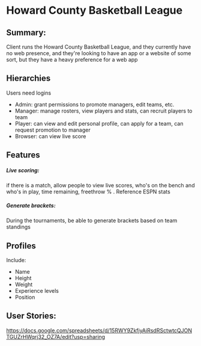 # Howard County Basketball League

## Summary:

Client runs the Howard County Basketball League, and they currently have no web presence, and they're looking to have an app or a website of some sort, but they have a heavy preference for a web app

## Hierarchies
Users need logins
- Admin: grant permissions to promote managers, edit teams, etc.
- Manager: manage rosters, view players and stats, can recruit players to team
- Player: can view and edit personal profile, can apply for a team, can request promotion to manager 
- Browser: can view live score

## Features
##### **Live scoring**:
if there is a match, allow people to view live scores, who's on the bench and who's in play, time remaining, freethrow % . Reference ESPN stats

##### **Generate brackets**:
During the tournaments, be able to generate brackets based on team standings

## **Profiles**
Include:
- Name
- Height
- Weight
- Experience levels
- Position


## User Stories:
https://docs.google.com/spreadsheets/d/15RWY9ZkfjyAiRsdRSctwtcQJONTGUZrHWqrj32_OZ7A/edit?usp=sharing
